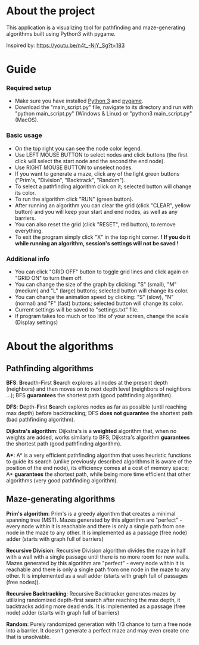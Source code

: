 # About the project

This application is a visualizing tool for pathfinding and maze-generating algorithms built using Python3 with pygame.

Inspired by: https://youtu.be/n4t_-NjY_Sg?t=183

# Guide

### Required setup

- Make sure you have installed [Python 3](https://www.python.org/downloads/) and [pygame](https://youtu.be/Y4Jn0UCqY28?t=163).
- Download the "main_script.py" file, navigate to its directory and run with "python main_script.py" (Windows & Linux) or "python3 main_script.py" (MacOS).

### Basic usage

- On the top right you can see the node color legend.
- Use LEFT MOUSE BUTTON to select nodes and click buttons (the first click will select the start node and the second the end node).
- Use RIGHT MOUSE BUTTON to unselect nodes.
- If you want to generate a maze, click any of the light green buttons ("Prim's, "Division", "Backtrack", "Random").
- To select a pathfinding algorithm click on it; selected button will change its color.
- To run the algorithm click "RUN" (green button).
- After running an algorithm you can clear the grid (click "CLEAR", yellow button) and you will keep your start and end nodes, as well as any barriers.
- You can also reset the grid (click "RESET", red button), to remove everything.
- To exit the program simply click "X" in the top right corner. **! If you do it while running an algorithm, session's settings will not be saved !**

### Additional info

- You can click "GRID OFF" button to toggle grid lines and click again on "GRID ON" to turn them off.
- You can change the size of the graph by clicking: "S" (small), "M" (medium) and "L" (large) buttons; selected button will change its color.
- You can change the animation speed by clicking: "S" (slow), "N" (normal) and "F" (fast) buttons; selected button will change its color.
- Current settings will be saved to "settings.txt" file.
- If program takes too much or too litte of your screen, change the scale (Display settings)

# About the algorithms

## Pathfinding algorithms

**BFS**: **B**readth-**F**irst **S**earch explores all nodes at the present depth (neighbors) and then moves on to next depth level (neighbors of neighbors ...); BFS **guarantees** the shortest path (good pathfinding algorithm).

**DFS**: **D**epth-**F**irst **S**earch explores nodes as far as possible (until reaching max depth) before backtracking; DFS **does not guarantee** the shortest path (bad pathfinding algorithm).

**Dijkstra's algorithm**: Dijkstra's is a **weighted** algorithm that, when no weights are added, works similarly to BFS; Dijkstra's algorithm **guarantees** the shortest path (good pathfinding algorithm).

**A\***: A* is a very efficient pathfinding algorithm that uses heuristic functions to guide its search (unlike previously described algorithms it is aware of the position of the end node), its efficiency comes at a cost of memory space; A* **guarantees** the shortest path, while being more time efficient that other algorithms (very good pathfinding algorithm).

## Maze-generating algorithms

**Prim's algorithm**: Prim's is a greedy algorithm that creates a minimal spanning tree (MST). Mazes generated by this algorithm are "perfect" - every node within it is reachable and there is only a single path from one node in the maze to any other. It is implemented as a passage (free node) adder (starts with graph full of barriers)

**Recursive Division**: Recursive Division algorithm divides the maze in half with a wall with a single passage until there is no more room for new walls. Mazes generated by this algorithm are "perfect" - every node within it is reachable and there is only a single path from one node in the maze to any other. It is implemented as a wall adder (starts with graph full of passages (free nodes)).

**Recursive Backtracking**: Recursive Backtracker generates mazes by utilizing randomized depth-first search after reaching the max depth, it backtracks adding more dead ends. It is implemented as a passage (free node) adder (starts with graph full of barriers)

**Random**: Purely randomized generation with 1/3 chance to turn a free node into a barrier. It doesn't generate a perfect maze and may even create one that is unsolvable.
